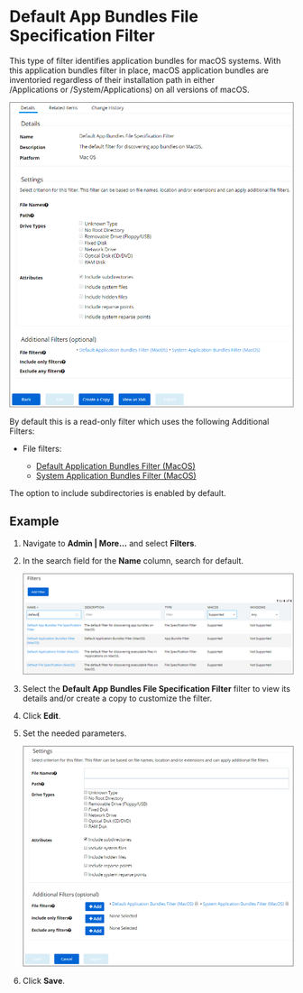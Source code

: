 [title]: # (Default App Bundle)
[tags]: # (filter types)
[priority]: # (4)
# Default App Bundles File Specification Filter

This type of filter identifies application bundles for macOS systems. With this application bundles filter in place, macOS application bundles are inventoried regardless of their installation path in either /Applications or /System/Applications) on all versions of macOS.

![App Bundles filter](images/dflt-app-bundle-fs-1.png "App Bundles type filter: Default App Bundles Filter")

By default this is a read-only filter which uses the following Additional Filters:

* File filters:

  * [Default Application Bundles Filter (MacOS)](def-app-bundle.md)
  * [System Application Bundles Filter (MacOS)](sys-app-bundle.md)

The option to include subdirectories is enabled by default.

## Example

1. Navigate to __Admin | More…__ and select __Filters__.
1. In the search field for the __Name__ column, search for default.

   ![App Bundles filter](images/default.png "Locate the Default App Bundles File Specification Filter")
1. Select the __Default App Bundles File Specification Filter__ filter to view its details and/or create a copy to customize the filter.
1. Click __Edit__.
1. Set the needed parameters.

   ![settings](images/dflt-ab-1.png "Changing settings for the Default App Bundles File Specification filter")
1. Click __Save__.
